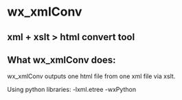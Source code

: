 # wx_xmlConv
## xml + xslt > html convert tool

## What wx_xmlConv does:
wx_xmlConv outputs one html file from one xml file via xslt.

Using python libraries: 
-lxml.etree
-wxPython

